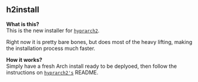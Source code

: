 ## h2install
**What is this?** \
This is the new installer for [`hyprarch2`](https://github.com/g5ostXa/hyprarch2).

Right now it is pretty bare bones, but does most of the heavy lifting, making the installation process much faster.

**How it works?** \
Simply have a fresh Arch install ready to be deplyoed, then follow the instructions on [`hyprarch2's`](https://github.com/g5ostXa/hyprarch2) README.
